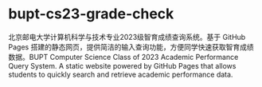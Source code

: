 # bupt-cs23-grade-check
北京邮电大学计算机科学与技术专业2023级智育成绩查询系统。基于 GitHub Pages 搭建的静态网页，提供简洁的输入查询功能，方便同学快速获取智育成绩数据。BUPT Computer Science Class of 2023 Academic Performance Query System. A static website powered by GitHub Pages that allows students to quickly search and retrieve academic performance data.
